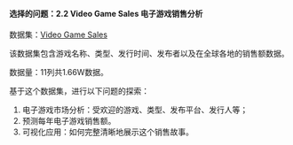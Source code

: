 #### **选择的问题：2.2 Video Game Sales 电子游戏销售分析**

数据集：[Video Game Sales](https://www.kaggle.com/gregorut/videogamesales)

该数据集包含游戏名称、类型、发行时间、发布者以及在全球各地的销售额数据。

数据量：11列共1.66W数据。

基于这个数据集，进行以下问题的探索：

1. 电子游戏市场分析：受欢迎的游戏、类型、发布平台、发行人等；
2. 预测每年电子游戏销售额。
3. 可视化应用：如何完整清晰地展示这个销售故事。